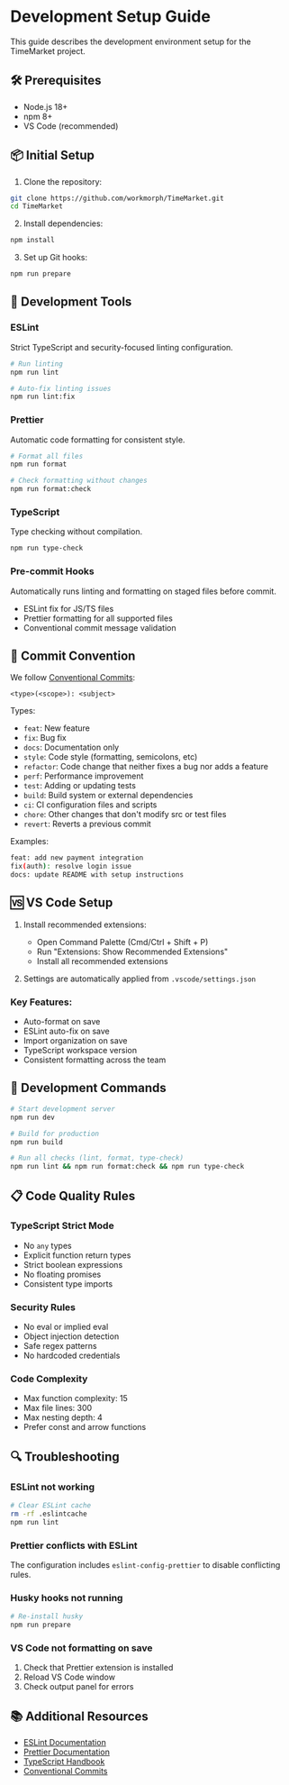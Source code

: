 # Development Setup Guide

This guide describes the development environment setup for the TimeMarket
project.

## 🛠️ Prerequisites

- Node.js 18+
- npm 8+
- VS Code (recommended)

## 📦 Initial Setup

1. Clone the repository:

```bash
git clone https://github.com/workmorph/TimeMarket.git
cd TimeMarket
```

2. Install dependencies:

```bash
npm install
```

3. Set up Git hooks:

```bash
npm run prepare
```

## 🔧 Development Tools

### ESLint

Strict TypeScript and security-focused linting configuration.

```bash
# Run linting
npm run lint

# Auto-fix linting issues
npm run lint:fix
```

### Prettier

Automatic code formatting for consistent style.

```bash
# Format all files
npm run format

# Check formatting without changes
npm run format:check
```

### TypeScript

Type checking without compilation.

```bash
npm run type-check
```

### Pre-commit Hooks

Automatically runs linting and formatting on staged files before commit.

- ESLint fix for JS/TS files
- Prettier formatting for all supported files
- Conventional commit message validation

## 📝 Commit Convention

We follow [Conventional Commits](https://www.conventionalcommits.org/):

```
<type>(<scope>): <subject>
```

Types:

- `feat`: New feature
- `fix`: Bug fix
- `docs`: Documentation only
- `style`: Code style (formatting, semicolons, etc)
- `refactor`: Code change that neither fixes a bug nor adds a feature
- `perf`: Performance improvement
- `test`: Adding or updating tests
- `build`: Build system or external dependencies
- `ci`: CI configuration files and scripts
- `chore`: Other changes that don't modify src or test files
- `revert`: Reverts a previous commit

Examples:

```bash
feat: add new payment integration
fix(auth): resolve login issue
docs: update README with setup instructions
```

## 🆚 VS Code Setup

1. Install recommended extensions:

   - Open Command Palette (Cmd/Ctrl + Shift + P)
   - Run "Extensions: Show Recommended Extensions"
   - Install all recommended extensions

2. Settings are automatically applied from `.vscode/settings.json`

### Key Features:

- Auto-format on save
- ESLint auto-fix on save
- Import organization on save
- TypeScript workspace version
- Consistent formatting across the team

## 🚀 Development Commands

```bash
# Start development server
npm run dev

# Build for production
npm run build

# Run all checks (lint, format, type-check)
npm run lint && npm run format:check && npm run type-check
```

## 📋 Code Quality Rules

### TypeScript Strict Mode

- No `any` types
- Explicit function return types
- Strict boolean expressions
- No floating promises
- Consistent type imports

### Security Rules

- No eval or implied eval
- Object injection detection
- Safe regex patterns
- No hardcoded credentials

### Code Complexity

- Max function complexity: 15
- Max file lines: 300
- Max nesting depth: 4
- Prefer const and arrow functions

## 🔍 Troubleshooting

### ESLint not working

```bash
# Clear ESLint cache
rm -rf .eslintcache
npm run lint
```

### Prettier conflicts with ESLint

The configuration includes `eslint-config-prettier` to disable conflicting
rules.

### Husky hooks not running

```bash
# Re-install husky
npm run prepare
```

### VS Code not formatting on save

1. Check that Prettier extension is installed
2. Reload VS Code window
3. Check output panel for errors

## 📚 Additional Resources

- [ESLint Documentation](https://eslint.org/)
- [Prettier Documentation](https://prettier.io/)
- [TypeScript Handbook](https://www.typescriptlang.org/docs/)
- [Conventional Commits](https://www.conventionalcommits.org/)

